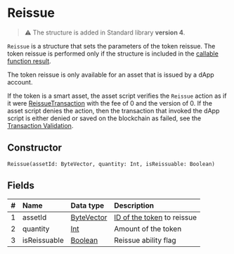# Reissue

> :warning: The structure is added in Standard library **version 4**.

`Reissue` is a structure that sets the parameters of the token reissue. The token reissue is performed only if the structure is included in the [callable function result](/en/ride/functions/callable-function#invocation-result-2).

The token reissue is only available for an asset that is issued by a dApp account.

If the token is a smart asset, the asset script verifies the `Reissue` action as if it were [ReissueTransaction](/en/ride/structures/transaction-structures/reissue-transaction) with the fee of 0 and the version of 0. If the asset script denies the action, then the transaction that invoked the dApp script is either denied or saved on the blockchain as failed, see the [Transaction Validation](/en/blockchain/transaction/transaction-validation).

## Constructor

```ride
Reissue(assetId: ByteVector, quantity: Int, isReissuable: Boolean)
```

## Fields

| # | Name | Data type | Description |
| :--- | :--- | :--- | :--- |
| 1 | assetId | [ByteVector](/en/ride/data-types/byte-vector) | [ID of the token](/en/blockchain/token/token-id) to reissue |
| 2 | quantity | [Int](/en/ride/data-types/int) | Amount of the token |
| 3 | isReissuable | [Boolean](/en/ride/data-types/boolean) | Reissue ability flag |
